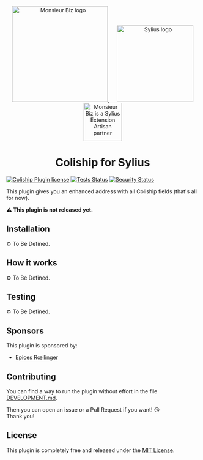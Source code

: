 <p align="center">
    <a href="https://monsieurbiz.com" target="_blank">
        <img src="https://monsieurbiz.com/logo.png" width="250px" alt="Monsieur Biz logo" />
    </a>
    &nbsp;&nbsp;&nbsp;&nbsp;
    <a href="https://monsieurbiz.com/agence-web-experte-sylius" target="_blank">
        <img src="https://demo.sylius.com/assets/shop/img/logo.png" width="200px" alt="Sylius logo" />
    </a>
    <br/>
    <img src="https://monsieurbiz.com/assets/images/sylius_badge_extension-artisan.png" width="100" alt="Monsieur Biz is a Sylius Extension Artisan partner">
</p>

<h1 align="center">Coliship for Sylius</h1>

[![Coliship Plugin license](https://img.shields.io/github/license/monsieurbiz/SyliusColishipPlugin?public)](https://github.com/monsieurbiz/SyliusColishipPlugin/blob/master/LICENSE.txt)
[![Tests Status](https://img.shields.io/github/workflow/status/monsieurbiz/SyliusColishipPlugin/Tests?logo=github)](https://github.com/monsieurbiz/SyliusColishipPlugin/actions?query=workflow%3ATests)
[![Security Status](https://img.shields.io/github/workflow/status/monsieurbiz/SyliusColishipPlugin/Security?label=security&logo=github)](https://github.com/monsieurbiz/SyliusColishipPlugin/actions?query=workflow%3ASecurity)

This plugin gives you an enhanced address with all Coliship fields (that's all for now).

**⚠️ This plugin is not released yet.**

## Installation

⚙️ To Be Defined.

## How it works

⚙️ To Be Defined.

## Testing

⚙️ To Be Defined.

## Sponsors

This plugin is sponsored by:

- [Epices Rœllinger](https://www.epices-roellinger.com/)

## Contributing

You can find a way to run the plugin without effort in the file [DEVELOPMENT.md](./DEVELOPMENT.md).

Then you can open an issue or a Pull Request if you want! 😘  
Thank you!

## License

This plugin is completely free and released under the [MIT License](https://github.com/monsieurbiz/SyliusColishipPlugin/blob/master/LICENSE).
